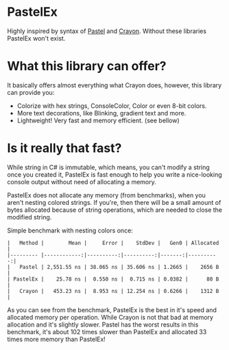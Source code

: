 # PastelEx
Highly inspired by syntax of [Pastel](https://github.com/silkfire/Pastel) and [Crayon](https://github.com/riezebosch/crayon). Without these libraries PastelEx won't exist.

# What this library can offer?
It basically offers almost everything what Crayon does, however, this library can provide you:
- Colorize with hex strings, ConsoleColor, Color or even 8-bit colors.
- More text decorations, like Blinking, gradient text and more.
- Lightweight! Very fast and memory efficient. (see bellow)

# Is it really that fast?
While string in C# is immutable, which means, you can't modify a string once you created it, PastelEx is fast enough to help you write a nice-looking console output without need of allocating a memory.

PastelEx does not allocate any memory (from benchmarks), when you aren't nesting colored strings. If you're, then there will be a small amount of bytes allocated because of string operations, which are needed to close the modified string.

Simple benchmark with nesting colors once:
```
|   Method |        Mean |     Error |    StdDev |   Gen0 | Allocated |
|--------- |------------:|----------:|----------:|-------:|----------:|
|   Pastel | 2,551.55 ns | 38.065 ns | 35.606 ns | 1.2665 |    2656 B |
| PastelEx |    25.78 ns |  0.550 ns |  0.715 ns | 0.0382 |      80 B |
|   Crayon |   453.23 ns |  8.953 ns | 12.254 ns | 0.6266 |    1312 B |
```

As you can see from the benchmark, PastelEx is the best in it's speed and allocated memory per operation.
While Crayon is not that bad at memory allocation and it's slightly slower.
Pastel has the worst results in this benchmark, it's about 102 times slower than PastelEx and allocated 33 times more memory than PastelEx!

